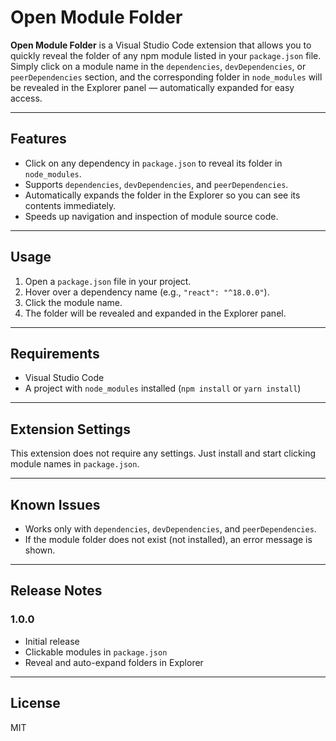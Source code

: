 # Open Module Folder

**Open Module Folder** is a Visual Studio Code extension that allows you to quickly reveal the folder of any npm module listed in your `package.json` file. Simply click on a module name in the `dependencies`, `devDependencies`, or `peerDependencies` section, and the corresponding folder in `node_modules` will be revealed in the Explorer panel — automatically expanded for easy access.

---

## Features

- Click on any dependency in `package.json` to reveal its folder in `node_modules`.
- Supports `dependencies`, `devDependencies`, and `peerDependencies`.
- Automatically expands the folder in the Explorer so you can see its contents immediately.
- Speeds up navigation and inspection of module source code.

---

## Usage

1. Open a `package.json` file in your project.
2. Hover over a dependency name (e.g., `"react": "^18.0.0"`).
3. Click the module name.
4. The folder will be revealed and expanded in the Explorer panel.

---

## Requirements

- Visual Studio Code
- A project with `node_modules` installed (`npm install` or `yarn install`)

---

## Extension Settings

This extension does not require any settings. Just install and start clicking module names in `package.json`.

---

## Known Issues

- Works only with `dependencies`, `devDependencies`, and `peerDependencies`.
- If the module folder does not exist (not installed), an error message is shown.

---

## Release Notes

### 1.0.0

- Initial release
- Clickable modules in `package.json`
- Reveal and auto-expand folders in Explorer

---

## License

MIT
